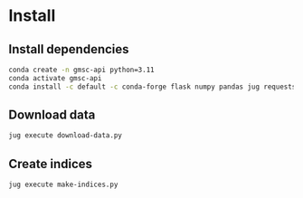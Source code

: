 # Install

## Install dependencies

```bash
conda create -n gmsc-api python=3.11
conda activate gmsc-api
conda install -c default -c conda-forge flask numpy pandas jug requests python-xz
```

## Download data

```bash
jug execute download-data.py
```

## Create indices

```bash
jug execute make-indices.py
```

